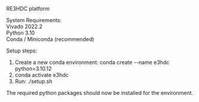 RE3HDC platform 

System Requirements:<br>
Vivado 2022.2<br>
Python 3.10<br>
Conda / Miniconda (recommended)<br>

Setup steps:<br>
1. Create a new conda environment: conda create --name e3hdc python=3.10.12<br>
2. conda activate e3hdc<br>
3. Run: ./setup.sh<br>

The required python packages should now be installed for the environment.


